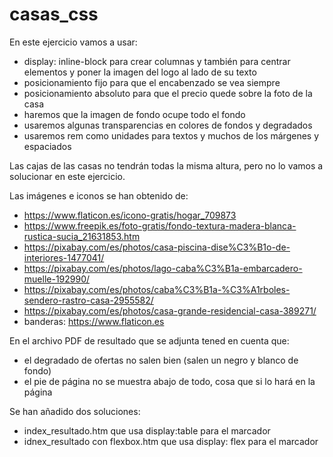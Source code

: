 # casas_css
En este ejercicio vamos a usar:
- display: inline-block para crear columnas y también para centrar elementos y poner la imagen del logo al lado de su texto
- posicionamiento fijo para que el encabenzado se vea siempre
- posicionamiento absoluto para que el precio quede sobre la foto de la casa
- haremos que la imagen de fondo ocupe todo el fondo
- usaremos algunas transparencias en colores de fondos y degradados
- usaremos rem como unidades para textos y muchos de los márgenes y espaciados

Las cajas de las casas no tendrán todas la misma altura, pero no lo vamos a solucionar en este ejercicio.

Las imágenes e iconos se han obtenido de:
- https://www.flaticon.es/icono-gratis/hogar_709873
- https://www.freepik.es/foto-gratis/fondo-textura-madera-blanca-rustica-sucia_21631853.htm
- https://pixabay.com/es/photos/casa-piscina-dise%C3%B1o-de-interiores-1477041/
- https://pixabay.com/es/photos/lago-caba%C3%B1a-embarcadero-muelle-192990/
- https://pixabay.com/es/photos/caba%C3%B1a-%C3%A1rboles-sendero-rastro-casa-2955582/
- https://pixabay.com/es/photos/casa-grande-residencial-casa-389271/
- banderas: https://www.flaticon.es

En el archivo PDF de resultado que se adjunta tened en cuenta que:
- el degradado de ofertas no salen bien (salen un negro y blanco de fondo)
- el pie de página no se muestra abajo de todo, cosa que si lo hará en la página

Se han añadido dos soluciones:
- index_resultado.htm que usa display:table para el marcador
- idnex_resultado con flexbox.htm que usa display: flex para el marcador

